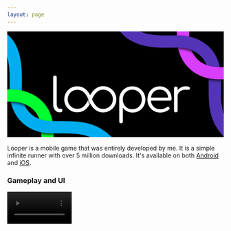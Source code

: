 ```yaml
---
layout: page
---
```

<img src="looper_Promo_1024x500.png?raw=true"/>

Looper is a mobile game that was entirely developed by me. It is a simple infinite runner with over 5 million downloads. It's available on both [Android](https://play.google.com/store/apps/details?id=io.danielcruz.sines&hl=en_US&gl=US) and [iOS](https://apps.apple.com/us/app/looper-minimal-infinite-runner/id1265535862).



### Gameplay and UI

<video src="https://github.com/danny-cruz/danny-cruz.github.io/assets/7546513/c2f5c7c2-ce41-4a67-888c-f89962aaac56" controls="controls" style="max-width: 150px;">
</video>



